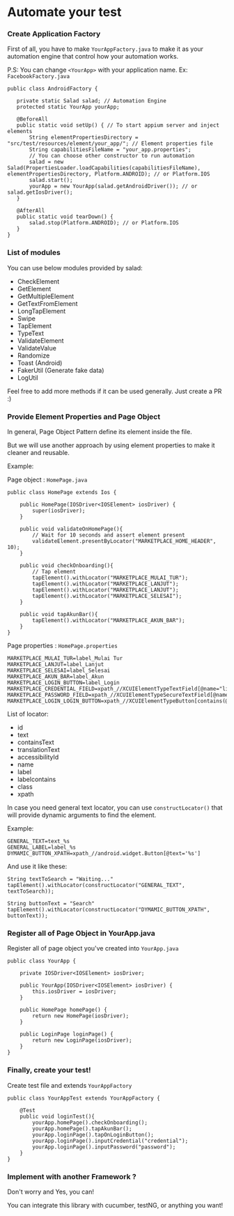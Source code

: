 # Automate your test

### Create Application Factory

First of all, you have to make `YourAppFactory.java` to make it as your automation engine that control how your automation works.

P.S: You can change `<YourApp>` with your application name. Ex: `FacebookFactory.java`

```
public class AndroidFactory {

   private static Salad salad; // Automation Engine
   protected static YourApp yourApp;

   @BeforeAll
   public static void setUp() { // To start appium server and inject elements 
       String elementPropertiesDirectory = "src/test/resources/element/your_app/"; // Element properties file
       String capabilitiesFileName = "your_app.properties";
       // You can choose other constructor to run automation
       salad = new Salad(PropertiesLoader.loadCapabilities(capabilitiesFileName), elementPropertiesDirectory, Platform.ANDROID); // or Platform.IOS
       salad.start();
       yourApp = new YourApp(salad.getAndroidDriver()); // or salad.getIosDriver();
   }

   @AfterAll
   public static void tearDown() { 
       salad.stop(Platform.ANDROID); // or Platform.IOS
   }
}

```

### List of modules

You can use below modules provided by salad:
- CheckElement
- GetElement
- GetMultipleElement
- GetTextFromElement
- LongTapElement
- Swipe
- TapElement
- TypeText
- ValidateElement
- ValidateValue
- Randomize
- Toast (Android)
- FakerUtil (Generate fake data)
- LogUtil

Feel free to add more methods if it can be used generally. Just create a PR :)

### Provide Element Properties and Page Object

In general, Page Object Pattern define its element inside the file.

But we will use another approach by using element properties to make it cleaner and reusable.

Example:

Page object : `HomePage.java`

```
public class HomePage extends Ios {

    public HomePage(IOSDriver<IOSElement> iosDriver) {
        super(iosDriver);
    }
    
    public void validateOnHomePage(){
        // Wait for 10 seconds and assert element present
        validateElement.presentByLocator("MARKETPLACE_HOME_HEADER", 10);
    }

    public void checkOnboarding(){
        // Tap element
        tapElement().withLocator("MARKETPLACE_MULAI_TUR");
        tapElement().withLocator("MARKETPLACE_LANJUT");
        tapElement().withLocator("MARKETPLACE_LANJUT");
        tapElement().withLocator("MARKETPLACE_SELESAI");
    }

    public void tapAkunBar(){
        tapElement().withLocator("MARKETPLACE_AKUN_BAR");
    }
}
```

Page properties : `HomePage.properties`

```
MARKETPLACE_MULAI_TUR=label_Mulai Tur
MARKETPLACE_LANJUT=label_Lanjut
MARKETPLACE_SELESAI=label_Selesai
MARKETPLACE_AKUN_BAR=label_Akun
MARKETPLACE_LOGIN_BUTTON=label_Login
MARKETPLACE_CREDENTIAL_FIELD=xpath_//XCUIElementTypeTextField[@name="lineTextField"]
MARKETPLACE_PASSWORD_FIELD=xpath_//XCUIElementTypeSecureTextField[@name="lineTextField"]
MARKETPLACE_LOGIN_LOGIN_BUTTON=xpath_//XCUIElementTypeButton[contains(@label,'Login')]
```

List of locator:
- id
- text
- containsText
- translationText
- accessibilityId
- name
- label
- labelcontains
- class
- xpath

In case you need general text locator, you can use `constructLocator()` that will provide dynamic arguments to find the element.

Example:

```
GENERAL_TEXT=text_%s
GENERAL_LABEL=label_%s
DYMAMIC_BUTTON_XPATH=xpath_//android.widget.Button[@text='%s']
```

And use it like these:

```
String textToSearch = "Waiting..."
tapElement().withLocator(constructLocator("GENERAL_TEXT", textToSearch));

String buttonText = "Search"
tapElement().withLocator(constructLocator("DYMAMIC_BUTTON_XPATH", buttonText));
```

### Register all of Page Object in YourApp.java

Register all of page object you've created into `YourApp.java`

```
public class YourApp {

    private IOSDriver<IOSElement> iosDriver;

    public YourApp(IOSDriver<IOSElement> iosDriver) {
        this.iosDriver = iosDriver;
    }

    public HomePage homePage() {
        return new HomePage(iosDriver);
    }

    public LoginPage loginPage() {
        return new LoginPage(iosDriver);
    }
}

```

### Finally, create your test!

Create test file and extends `YourAppFactory`

```
public class YourAppTest extends YourAppFactory {

    @Test
    public void loginTest(){
        yourApp.homePage().checkOnboarding();
        yourApp.homePage().tapAkunBar();
        yourApp.loginPage().tapOnLoginButton();
        yourApp.loginPage().inputCredential("credential");
        yourApp.loginPage().inputPassword("password");
    }
}

```

### Implement with another Framework ?

Don't worry and Yes, you can!

You can integrate this library with cucumber, testNG, or anything you want!